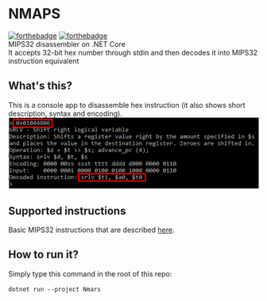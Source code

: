 # NMAPS
[![forthebadge](https://forthebadge.com/images/badges/made-with-c-sharp.svg)](https://forthebadge.com) [![forthebadge](https://forthebadge.com/images/badges/built-with-love.svg)](https://forthebadge.com)  
MIPS32 disassembler on .NET Core  
It accepts 32-bit hex number through stdin and then decodes it into MIPS32 instruction equivalent
  
## What's this?
This is a console app to disassemble hex instruction (it also shows short description, syntax and encoding).  
![Screenshot](UsageExample.png)

## Supported instructions
Basic MIPS32 instructions that are described [here](http://www.mrc.uidaho.edu/mrc/people/jff/digital/MIPSir.html).

## How to run it?
Simply type this command in the root of this repo:

    dotnet run --project Nmars
